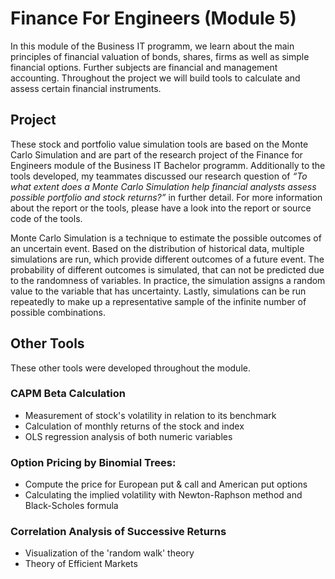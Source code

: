 # Finance For Engineers (Module 5)
In this module of the Business IT programm, we learn about the main principles of financial valuation of bonds, shares, firms as well as simple financial options. Further subjects are financial and management accounting. Throughout the project we will build tools to calculate and assess certain financial instruments.

## Project
These stock and portfolio value simulation tools are based on the Monte Carlo Simulation and are part of the research project of the Finance for Engineers module of the Business IT Bachelor programm. Additionally to the tools developed, my teammates discussed our research question of *“To what extent does a Monte Carlo Simulation help financial analysts assess possible portfolio and stock returns?”* in further detail. For more information about the report or the tools, please have a look into the report or source code of the tools.

Monte Carlo Simulation is a technique to estimate the possible outcomes of an uncertain event. Based on the distribution of historical data, multiple simulations are run, which provide different outcomes of a future event. The probability of different outcomes is simulated, that can not be predicted due to the randomness of variables. In practice, the simulation assigns a random value to the variable that has uncertainty. Lastly, simulations can be run repeatedly to make up a representative sample of the infinite number of possible combinations.

## Other Tools
These other tools were developed throughout the module.
### CAPM Beta Calculation
- Measurement of stock's volatility in relation to its benchmark
- Calculation of monthly returns of the stock and index
- OLS regression analysis of both numeric variables

### Option Pricing by Binomial Trees:
- Compute the price for European put & call and American put options
- Calculating the implied volatility with Newton-Raphson method and Black-Scholes formula

### Correlation Analysis of Successive Returns
- Visualization of the 'random walk' theory
- Theory of Efficient Markets
